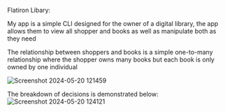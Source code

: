 Flatiron Libary:

My app is a simple CLI designed for the owner of a digital library, the app allows them to view all shopper and books as well as manipulate both as they need

The relationship between shoppers and books is a simple one-to-many relationship where the shopper owns many books but each book is only owned by one individual


![Screenshot 2024-05-20 121459](https://github.com/connorquitt/phase3-project/assets/133990316/fc9b0b75-54e0-4bae-9531-7a45fd68a1de)



The breakdown of decisions is demonstrated below:
![Screenshot 2024-05-20 124121](https://github.com/connorquitt/phase3-project/assets/133990316/5c0ad1ad-c4a4-46ce-8d1a-4651a7b58487)
